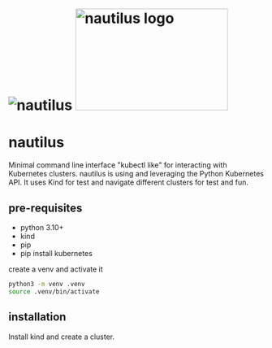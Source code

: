 ![nautilus](images/output.jpg)
<img src="images/output.jpg" alt="nautilus logo" width="300" height="200">
=============

# nautilus
Minimal command line interface "kubectl like" for interacting with Kubernetes clusters. nautilus is using and leveraging the Python Kubernetes API. It uses Kind for test
and navigate different clusters for test and fun. 

## pre-requisites

- python 3.10+
- kind 
- pip
- pip install kubernetes

create a venv and activate it

```bash
python3 -m venv .venv
source .venv/bin/activate
```

## installation

Install kind and create a cluster. 
